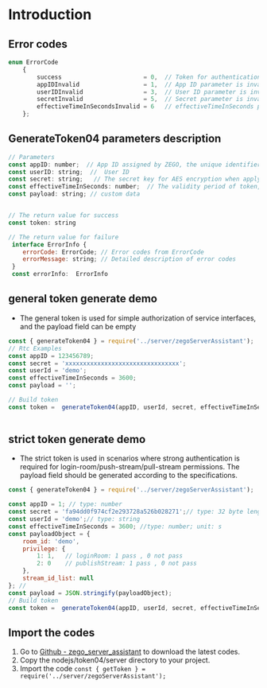 # Introduction

## Error codes

```javascript
enum ErrorCode
    {
        success                       = 0,  // Token for authentication obtained successfully.
        appIDInvalid                  = 1,  // App ID parameter is invalid.
        userIDInvalid                 = 3,  // User ID parameter is invalid.
        secretInvalid                 = 5,  // Secret parameter is invalid.
        effectiveTimeInSecondsInvalid = 6   // effectiveTimeInSeconds parameter is invalid.
    };
```

## GenerateToken04 parameters description

```javascript
// Parameters
const appID: number;  // App ID assigned by ZEGO, the unique identifier of user.
const userID: string;  //  User ID
const secret: string;   // The secret key for AES encryption when applying for token.
const effectiveTimeInSeconds: number;  // The validity period of token, unit: second
const payload: string; // custom data


// The return value for success
const token: string

// The return value for failure
 interface ErrorInfo {
    errorCode: ErrorCode; // Error codes from ErrorCode
    errorMessage: string; // Detailed description of error codes
 }
 const errorInfo:  ErrorInfo 
```

## general token generate demo

- The general token is used for simple authorization of service interfaces, and the payload field can be empty

```javascript
const { generateToken04 } = require('../server/zegoServerAssistant');
// Rtc Examples
const appID = 123456789;
const secret = 'xxxxxxxxxxxxxxxxxxxxxxxxxxxxxxxx';
const userId = 'demo'; 
const effectiveTimeInSeconds = 3600; 
const payload = '';

// Build token 
const token =  generateToken04(appID, userId, secret, effectiveTimeInSeconds, payload);
 
```

## strict token generate demo

- The strict token is used in scenarios where strong authentication is required for login-room/push-stream/pull-stream permissions. The payload field should be generated according to the specifications.

```javascript
const { generateToken04 } = require('../server/zegoServerAssistant');

const appID = 1; // type: number
const secret = 'fa94dd0f974cf2e293728a526b028271';// type: 32 byte length string
const userId = 'demo';// type: string
const effectiveTimeInSeconds = 3600; //type: number; unit: s
const payloadObject = {
    room_id: 'demo',
    privilege: {
        1: 1,   // loginRoom: 1 pass , 0 not pass
        2: 0    // publishStream: 1 pass , 0 not pass
    },
    stream_id_list: null
}; // 
const payload = JSON.stringify(payloadObject);
// Build token 
const token =  generateToken04(appID, userId, secret, effectiveTimeInSeconds, payload);

```


## Import the codes

1. Go to [Github - zego_server_assistant](https://github.com/ZEGOCLOUD/zego_server_assistant) to download the latest codes.
2. Copy the nodejs/token04/server directory to your project.
3. Import the code `const { getToken } = require('../server/zegoServerAssistant');`
